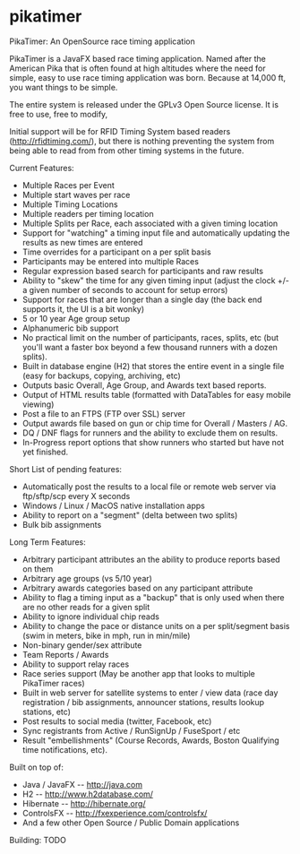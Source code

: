 # pikatimer
PikaTimer: An OpenSource race timing application

PikaTimer is a JavaFX based race timing application. Named after the American Pika that is often found at high altitudes where the need for simple, easy to use race timing application was born. Because at 14,000 ft, you want things to be simple.

The entire system is released under the GPLv3 Open Source license. It is free to use, free to modify, 

Initial support will be for RFID Timing System based readers (http://rfidtiming.com/), but there is nothing preventing the system from being able to read from from other timing systems in the future.

Current Features:
* Multiple Races per Event
* Multiple start waves per race
* Multiple Timing Locations
* Multiple readers per timing location
* Multiple Splits per Race, each associated with a given timing location
* Support for "watching" a timing input file and automatically updating the results as new times are entered
* Time overrides for a participant on a per split basis
* Participants may be entered into multiple Races 
* Regular expression based search for participants and raw results
* Ability to "skew" the time for any given timing input (adjust the clock +/- a given number of seconds to account for setup errors)
* Support for races that are longer than a single day (the back end supports it, the UI is a bit wonky)
* 5 or 10 year Age group setup
* Alphanumeric bib support
* No practical limit on the number of participants, races, splits, etc (but you'll want a faster box beyond a few thousand runners with a dozen splits).
* Built in database engine (H2) that stores the entire event in a single file (easy for backups, copying, archiving, etc)
* Outputs basic Overall, Age Group, and Awards text based reports. 
* Output of HTML results table (formatted with DataTables for easy mobile viewing)
* Post a file to an FTPS (FTP over SSL) server
* Output awards file based on gun or chip time for Overall / Masters / AG.
* DQ / DNF flags for runners and the ability to exclude them on results.
* In-Progress report options that show runners who started but have not yet finished.

Short List of pending features:
* Automatically post the results to a local file or remote web server via ftp/sftp/scp every X seconds
* Windows / Linux / MacOS native installation apps
* Ability to report on a "segment" (delta between two splits)
* Bulk bib assignments

Long Term Features:
* Arbitrary participant attributes an the ability to produce reports based on them
* Arbitrary age groups (vs 5/10 year)
* Arbitrary awards categories based on any participant attribute
* Ability to flag a timing input as a "backup" that is only used when there are no other reads for a given split
* Ability to ignore individual chip reads
* Ability to change the pace or distance units on a per split/segment basis (swim in meters, bike in mph, run in min/mile)
* Non-binary gender/sex attribute
* Team Reports / Awards
* Ability to support relay races
* Race series support (May be another app that looks to multiple PikaTimer races)
* Built in web server for satellite systems to enter / view data (race day registration / bib assignments, announcer stations, results lookup stations, etc)
* Post results to social media (twitter, Facebook, etc)
* Sync registrants from Active / RunSignUp / FuseSport / etc
* Result "embellishments" (Course Records, Awards, Boston Qualifying time notifications, etc).

Built on top of:
* Java / JavaFX -- http://java.com
* H2 -- http://www.h2database.com/
* Hibernate -- http://hibernate.org/
* ControlsFX -- http://fxexperience.com/controlsfx/
* And a few other Open Source / Public Domain applications

Building: TODO
